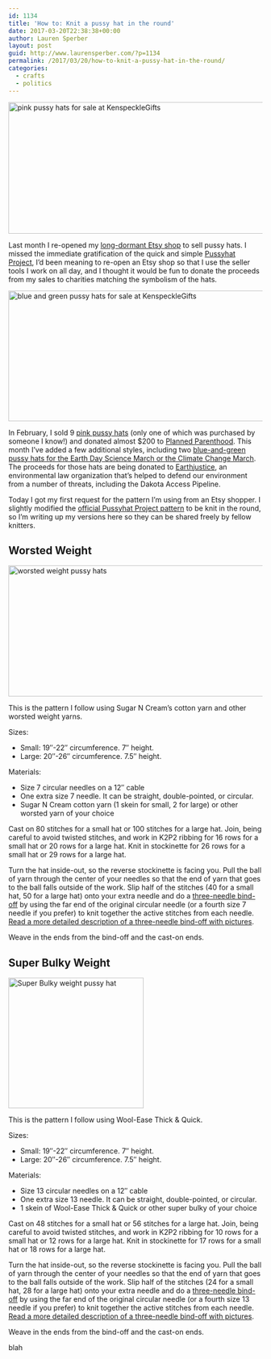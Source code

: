 ```yaml
---
id: 1134
title: 'How to: Knit a pussy hat in the round'
date: 2017-03-20T22:38:38+00:00
author: Lauren Sperber
layout: post
guid: http://www.laurensperber.com/?p=1134
permalink: /2017/03/20/how-to-knit-a-pussy-hat-in-the-round/
categories:
  - crafts
  - politics
---
```

<a href="https://www.etsy.com/shop/KenspeckleGifts?section_id=21173746" rel="attachment wp-att-1135" target="_blank"><img src="https://laurensperber.com/images/2017/03/Screen-Shot-2017-03-20-at-6.26.01-PM.png" alt="pink pussy hats for sale at KenspeckleGifts" width="782" height="261" class="alignnone size-full wp-image-1135" srcset="https://laurensperber.com/images/2017/03/Screen-Shot-2017-03-20-at-6.26.01-PM.png 782w, https://laurensperber.com/images/2017/03/Screen-Shot-2017-03-20-at-6.26.01-PM-300x100.png 300w, https://laurensperber.com/images/2017/03/Screen-Shot-2017-03-20-at-6.26.01-PM-768x256.png 768w" sizes="(max-width: 782px) 100vw, 782px" /></a>

Last month I re-opened my <a href="https://www.etsy.com/shop/KenspeckleGifts" target="_blank">long-dormant Etsy shop</a> to sell pussy hats. I missed the immediate gratification of the quick and simple <a href="https://www.pussyhatproject.com/" target="_blank">Pussyhat Project</a>, I&#8217;d been meaning to re-open an Etsy shop so that I use the seller tools I work on all day, and I thought it would be fun to donate the proceeds from my sales to charities matching the symbolism of the hats.

<a href="https://www.etsy.com/shop/KenspeckleGifts?section_id=21173740" rel="attachment wp-att-1136" target="_blank"><img src="https://laurensperber.com/images/2017/03/Screen-Shot-2017-03-20-at-6.26.16-PM.png" alt="blue and green pussy hats for sale at KenspeckleGifts" width="522" height="259" class="alignnone size-full wp-image-1136" srcset="https://laurensperber.com/images/2017/03/Screen-Shot-2017-03-20-at-6.26.16-PM.png 522w, https://laurensperber.com/images/2017/03/Screen-Shot-2017-03-20-at-6.26.16-PM-300x149.png 300w" sizes="(max-width: 522px) 100vw, 522px" /></a>

In February, I sold 9 <a href="https://www.etsy.com/shop/KenspeckleGifts?section_id=21173746" target="_blank">pink pussy hats</a> (only one of which was purchased by someone I know!) and donated almost $200 to <a href="https://www.plannedparenthood.org/" target="_blank">Planned Parenthood</a>. This month I&#8217;ve added a few additional styles, including two <a href="https://www.etsy.com/shop/KenspeckleGifts?section_id=21173740" target="_blank">blue-and-green pussy hats for the Earth Day Science March or the Climate Change March</a>. The proceeds for those hats are being donated to <a href="http://earthjustice.org" target="_blank">Earthjustice</a>, an environmental law organization that&#8217;s helped to defend our environment from a number of threats, including the Dakota Access Pipeline.

Today I got my first request for the pattern I&#8217;m using from an Etsy shopper. I slightly modified the <a href="https://drive.google.com/file/d/0BwBjtQGbV7gEZU1TdUd2b1JIZGM/view" target="_blank">official Pussyhat Project pattern</a> to be knit in the round, so I&#8217;m writing up my versions here so they can be shared freely by fellow knitters.

## Worsted Weight

<a href="https://www.etsy.com/shop/KenspeckleGifts" rel="attachment wp-att-1136" target="_blank"><img src="https://laurensperber.com/images/2017/03/Screen-Shot-2017-03-20-at-6.29.50-PM.png" alt="worsted weight pussy hats" width="787" height="260" class="alignnone size-full wp-image-1137" srcset="https://laurensperber.com/images/2017/03/Screen-Shot-2017-03-20-at-6.29.50-PM.png 787w, https://laurensperber.com/images/2017/03/Screen-Shot-2017-03-20-at-6.29.50-PM-300x99.png 300w, https://laurensperber.com/images/2017/03/Screen-Shot-2017-03-20-at-6.29.50-PM-768x254.png 768w" sizes="(max-width: 787px) 100vw, 787px" /></a>

This is the pattern I follow using Sugar N Cream&#8217;s cotton yarn and other worsted weight yarns.

Sizes:

  * Small: 19&#8243;-22&#8243; circumference. 7&#8243; height.
  * Large: 20&#8243;-26&#8243; circumference. 7.5&#8243; height.

Materials:

  * Size 7 circular needles on a 12&#8243; cable
  * One extra size 7 needle. It can be straight, double-pointed, or circular.
  * Sugar N Cream cotton yarn (1 skein for small, 2 for large) or other worsted yarn of your choice

Cast on 80 stitches for a small hat or 100 stitches for a large hat. Join, being careful to avoid twisted stitches, and work in K2P2 ribbing for 16 rows for a small hat or 20 rows for a large hat. Knit in stockinette for 26 rows for a small hat or 29 rows for a large hat.

Turn the hat inside-out, so the reverse stockinette is facing you. Pull the ball of yarn through the center of your needles so that the end of yarn that goes to the ball falls outside of the work. Slip half of the stitches (40 for a small hat, 50 for a large hat) onto your extra needle and do a <a href="https://www.purlsoho.com/create/3-needle-bind-off-video/" target="_blank">three-needle bind-off</a> by using the far end of the original circular needle (or a fourth size 7 needle if you prefer) to knit together the active stitches from each needle. <a href="https://www.purlsoho.com/create/3-needle-bind-off-video/" target="_blank">Read a more detailed description of a three-needle bind-off with pictures</a>.

Weave in the ends from the bind-off and the cast-on ends.

## Super Bulky Weight

<a href="https://www.etsy.com/shop/KenspeckleGifts" rel="attachment wp-att-1138" target="_blank"><img src="https://laurensperber.com/images/2017/03/Screen-Shot-2017-03-20-at-6.31.51-PM.png" alt="Super Bulky weight pussy hat" width="268" height="259" class="alignnone size-full wp-image-1138" /></a>

This is the pattern I follow using Wool-Ease Thick & Quick.

Sizes:

  * Small: 19&#8243;-22&#8243; circumference. 7&#8243; height.
  * Large: 20&#8243;-26&#8243; circumference. 7.5&#8243; height.

Materials:

  * Size 13 circular needles on a 12&#8243; cable
  * One extra size 13 needle. It can be straight, double-pointed, or circular.
  * 1 skein of Wool-Ease Thick & Quick or other super bulky of your choice

Cast on 48 stitches for a small hat or 56 stitches for a large hat. Join, being careful to avoid twisted stitches, and work in K2P2 ribbing for 10 rows for a small hat or 12 rows for a large hat. Knit in stockinette for 17 rows for a small hat or 18 rows for a large hat.

Turn the hat inside-out, so the reverse stockinette is facing you. Pull the ball of yarn through the center of your needles so that the end of yarn that goes to the ball falls outside of the work. Slip half of the stitches (24 for a small hat, 28 for a large hat) onto your extra needle and do a <a href="https://www.purlsoho.com/create/3-needle-bind-off-video/" target="_blank">three-needle bind-off</a> by using the far end of the original circular needle (or a fourth size 13 needle if you prefer) to knit together the active stitches from each needle. <a href="https://www.purlsoho.com/create/3-needle-bind-off-video/" target="_blank">Read a more detailed description of a three-needle bind-off with pictures</a>.

Weave in the ends from the bind-off and the cast-on ends.

blah
